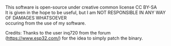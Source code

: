 This software is open-source under creative common license CC BY-SA  
It is given in the hope to be useful, but I am NOT RESPONSIBLE IN ANY WAY OF DAMAGES WHATSOEVER  
occuring from the use of my software.  

Credits:
Thanks to the user inq720 from the forum (https://www.esp32.com/) for the idea to simply patch the binary.  


